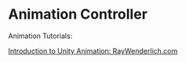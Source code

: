 # Animation Controller
Animation Tutorials:

[Introduction to Unity Animation: RayWenderlich.com ](https://www.raywenderlich.com/116652/introduction-unity-animation-system)


